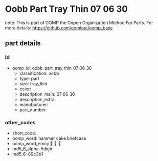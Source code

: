 # Oobb Part Tray Thin 07 06 30  

note: This is part of OOMP the Oopen Organization Method For Parts. For more details: https://github.com/oomlout/oomp_base

##  part details





### id
* oomp_id: oobb_part_tray_thin_07_06_30
  * classification: oobb
  * type: part
  * size: tray_thin
  * color: 
  * description_main: 07_06_30
  * description_extra: 
  * manufacturer: 
  * part_number: 

### other_codes
* short_code: 
* oomp_word: hammer cake briefcase
* oomp_word_emoji :hammer: :cake: :briefcase:
* md5_6_alpha: 5digh
* md5_6: 89c3b1
